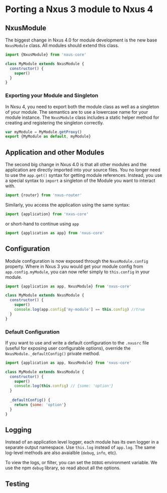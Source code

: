 # Porting a Nxus 3 module to Nxus 4

## NxusModule

The biggest change in Nxus 4.0 for module development is the new base `NxusModule` class.  All modules should extend this class.

```javascript
import {NxusModule} from 'nxus-core'

class MyModule extends NxusModule {
  constructor() {
    super()
  }
}
```

### Exporting your Module and Singleton

In Nxsu 4, you need to export both the module class as well as a singleton of your module.  The semantics are to use a lowercase name for your module instance.  The `NxusModule` class includes a static helper method for creating and registering the singleton correctly.

```javascript
var myModule = MyModule.getProxy()
export {MyModule as default, myModule}
```

## Application and other Modules

The second big change in Nxus 4.0 is that all other modules and the application are directly imported into your source files.  You no longer need to use the `app.get()` syntax for getting module references.  Instead, you use a special syntax to `import` a singleton of the Module you want to interact with.

```javascript
import {router} from 'nxus-router'
```

Similarly, you access the application using the same syntax:

```javascript
import {application} from 'nxus-core'
```

or short-hand to continue using `app`

```javascript
import {application as app} from 'nxus-core'
```

## Configuration
Module configuration is now exposed through the `NxusModule.config` property.  Where in Nxus 3 you would get your module config from `app.config.myModule`, you can now refer simply to `this.config` in your module.

```javascript
import {application as app, NxusModule} from 'nxus-core'

class MyModule extends NxusModule {
  constructor() {
    super()
    console.log(app.config['my-module'] == this.config) //true
  }
}
```

### Default Configuration

If you want to use and write a default configuration to the `.nxusrc` file (useful for exposing user configurable options), override the `NxusModule._defaultConfig()` private method.

```javascript
import {application as app, NxusModule} from 'nxus-core'

class MyModule extends NxusModule {
  constructor() {
    super()
    console.log(this.config) // {some: 'option'}
  }
  
  _defaultConfig() {
    return {some: 'option'}
  }
}
```

## Logging

Instead of an application level logger, each module has its own logger in a separate output namespace.  Use `this.log` instead of `app.log`. The same log-level methods are also avaialble (`debug`, `info`, etc).

To view the logs, or filter, you can set the `DEBUG` environment variable.  We use the npm `debug` library, so read about all the options.

## Testing

